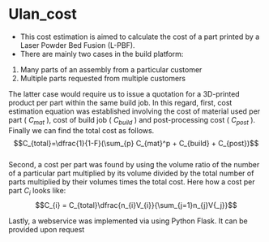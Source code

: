 # Ulan_cost
- This cost estimation is aimed to calculate the cost of a part printed by a Laser Powder Bed Fusion (L-PBF).
- There are mainly two cases in the build platform:
1) Many parts of an assembly from a particular customer
2) Multiple parts requested from multiple customers

The latter case would require us to issue a quotation for a 3D-printed product per part within the same build job.
In this regard, first, cost estimation equation was established involving the cost of material used per part ( $C_{mat}$ ), cost of build job ( $C_{build}$ ) and post-processing cost ( $C_{post}$ ). Finally we can find the total cost as follows.<br>
$$C_{total}=\dfrac{1}{1-F}(\sum_{p} C_{mat}^p + C_{build} + C_{post})$$ <br>
Second, a cost per part was found by using the volume ratio of the number of a particular part multiplied by its volume divided by the total number of parts multiplied by their volumes times the total cost. Here how a cost per part $C_{i}$  looks like: 
<br>
$$C_{i} = C_{total}\dfrac{n_{i}V_{i}}{\sum_{j=1}n_{j}V{_j}}$$

Lastly, a webservice was implemented via using Python Flask.
It can be provided upon request


